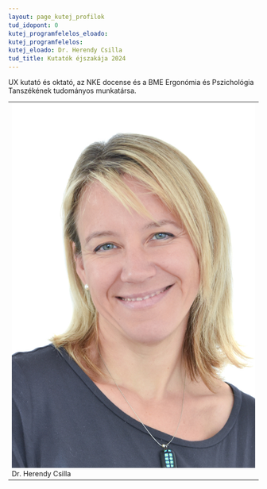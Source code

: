 ```yaml
---
layout: page_kutej_profilok
tud_idopont: 0
kutej_programfelelos_eloado: 
kutej_programfelelos: 
kutej_eloado: Dr. Herendy Csilla
tud_title: Kutatók éjszakája 2024
---
```



UX kutató és oktató, az NKE docense és a BME Ergonómia és Pszichológia Tanszékének tudományos munkatársa.

 <table class="picture">
<tr>
<td>

<div class="gallery">
    <img src="images/herendy_csilla.jpg" max-width="250" max-height="200">
  <div class="desc">Dr. Herendy Csilla</div>
</div>

</td>
</tr>
</table>
